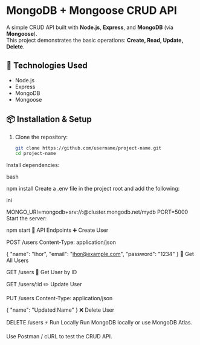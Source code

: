 # MongoDB + Mongoose CRUD API

A simple CRUD API built with **Node.js**, **Express**, and **MongoDB** (via **Mongoose**).  
This project demonstrates the basic operations: **Create, Read, Update, Delete**.

## 🚀 Technologies Used
- Node.js
- Express
- MongoDB
- Mongoose

## 📦 Installation & Setup

1. Clone the repository:
   ```bash
   git clone https://github.com/username/project-name.git
   cd project-name
Install dependencies:

bash

npm install
Create a .env file in the project root and add the following:

ini

MONGO_URI=mongodb+srv://<username>:<password>@cluster.mongodb.net/mydb
PORT=5000
Start the server:


npm start
🔑 API Endpoints
➕ Create User

POST /users
Content-Type: application/json

{
  "name": "Ihor",
  "email": "ihor@example.com",
  "password": "1234"
}
📖 Get All Users

GET /users
📖 Get User by ID

GET /users/:id
✏️ Update User

PUT /users
Content-Type: application/json

{
  "name": "Updated Name"
}
❌ Delete User

DELETE /users
⚡ Run Locally
Run MongoDB locally or use MongoDB Atlas.

Use Postman / cURL to test the CRUD API.
